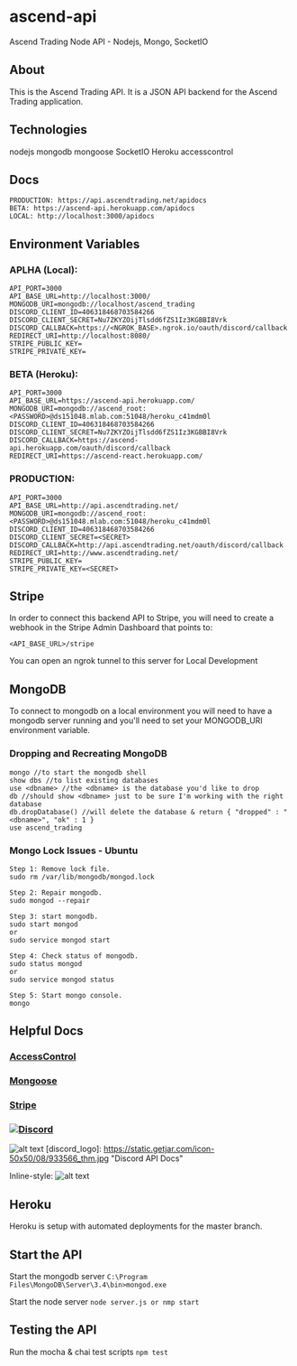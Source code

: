 # ascend-api
Ascend Trading Node API - Nodejs, Mongo, SocketIO

## About
This is the Ascend Trading API. It is a JSON API backend for the Ascend Trading application.

## Technologies
nodejs
mongodb
mongoose
SocketIO
Heroku
accesscontrol

## Docs
```
PRODUCTION: https://api.ascendtrading.net/apidocs
BETA: https://ascend-api.herokuapp.com/apidocs
LOCAL: http://localhost:3000/apidocs
```
## Environment Variables
### APLHA (Local):
```
API_PORT=3000
API_BASE_URL=http://localhost:3000/
MONGODB_URI=mongodb://localhost/ascend_trading
DISCORD_CLIENT_ID=406318468703584266
DISCORD_CLIENT_SECRET=Nu7ZKYZOijTlsdd6fZS1Iz3KGBBI8Vrk
DISCORD_CALLBACK=https://<NGROK_BASE>.ngrok.io/oauth/discord/callback
REDIRECT_URI=http://localhost:8080/
STRIPE_PUBLIC_KEY=
STRIPE_PRIVATE_KEY=
```
### BETA (Heroku):
```
API_PORT=3000
API_BASE_URL=https://ascend-api.herokuapp.com/
MONGODB_URI=mongodb://ascend_root:<PASSWORD>@ds151048.mlab.com:51048/heroku_c41mdm0l
DISCORD_CLIENT_ID=406318468703584266
DISCORD_CLIENT_SECRET=Nu7ZKYZOijTlsdd6fZS1Iz3KGBBI8Vrk
DISCORD_CALLBACK=https://ascend-api.herokuapp.com/oauth/discord/callback
REDIRECT_URI=https://ascend-react.herokuapp.com/
```
### PRODUCTION:
```
API_PORT=3000
API_BASE_URL=http://api.ascendtrading.net/
MONGODB_URI=mongodb://ascend_root:<PASSWORD>@ds151048.mlab.com:51048/heroku_c41mdm0l
DISCORD_CLIENT_ID=406318468703584266
DISCORD_CLIENT_SECRET=<SECRET>
DISCORD_CALLBACK=http://api.ascendtrading.net/oauth/discord/callback
REDIRECT_URI=http://www.ascendtrading.net/
STRIPE_PUBLIC_KEY=
STRIPE_PRIVATE_KEY=<SECRET>
```

## Stripe
In order to connect this backend API to Stripe, you will need to create a webhook
in the Stripe Admin Dashboard that points to:
```
<API_BASE_URL>/stripe
```
You can open an ngrok tunnel to this server for Local Development

## MongoDB
To connect to mongodb on a local environment you will need to have a mongodb server running and you'll
need to set your MONGODB_URI environment variable.

### Dropping and Recreating MongoDB
```
mongo //to start the mongodb shell
show dbs //to list existing databases
use <dbname> //the <dbname> is the database you'd like to drop
db //should show <dbname> just to be sure I'm working with the right database
db.dropDatabase() //will delete the database & return { "dropped" : "<dbname>", "ok" : 1 }
use ascend_trading
```

### Mongo Lock Issues - Ubuntu
```
Step 1: Remove lock file.
sudo rm /var/lib/mongodb/mongod.lock

Step 2: Repair mongodb.
sudo mongod --repair

Step 3: start mongodb.
sudo start mongod
or
sudo service mongod start

Step 4: Check status of mongodb.
sudo status mongod
or   
sudo service mongod status

Step 5: Start mongo console.
mongo
```

## Helpful Docs
### [AccessControl](http://onury.github.io/accesscontrol/?api=ac)
### [Mongoose](http://mongoosejs.com/docs/4.x/docs/guide.html)
### [Stripe](https://stripe.com/docs)
### [![Discord](https://static.getjar.com/icon-50x50/08/933566_thm.jpg)](https://discordapp.com/developers/docs/intro)
![alt text](https://static.getjar.com/icon-50x50/08/933566_thm.jpg "Discord API Docs")
[discord_logo]: https://static.getjar.com/icon-50x50/08/933566_thm.jpg "Discord API Docs"

Inline-style: 
![alt text](https://discordapp.com/assets/41484d92c876f76b20c7f746221e8151.svg "Logo Title Text 1")


## Heroku
Heroku is setup with automated deployments for the master branch.

## Start the API
Start the mongodb server
```C:\Program Files\MongoDB\Server\3.4\bin>mongod.exe```

Start the node server
```node server.js or nmp start```

## Testing the API
Run the mocha & chai test scripts
```npm test```
